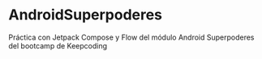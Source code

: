 # AndroidSuperpoderes
Práctica con Jetpack Compose y Flow del módulo Android Superpoderes del bootcamp de Keepcoding
